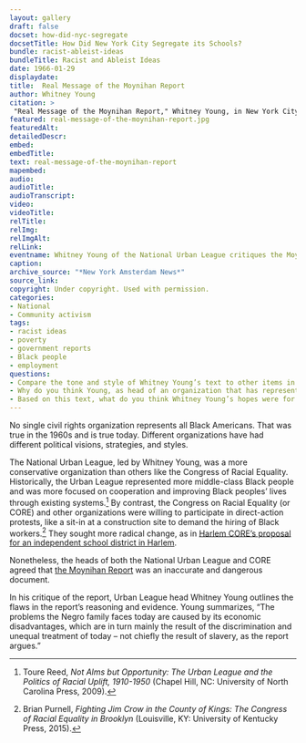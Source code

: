 ```yaml
--- 
layout: gallery
draft: false
docset: how-did-nyc-segregate
docsetTitle: How Did New York City Segregate its Schools?
bundle: racist-ableist-ideas
bundleTitle: Racist and Ableist Ideas
date: 1966-01-29
displaydate: 
title:  Real Message of the Moynihan Report
author: Whitney Young
citation: >
 "Real Message of the Moynihan Report," Whitney Young, in New York City Civil Rights History Project, Accessed: [Month Day, Year], https://nyccivilrightshistory.org/gallery/real-message-of-the-moynihan-report.
featured: real-message-of-the-moynihan-report.jpg
featuredAlt: 
detailedDescr: 
embed: 
embedTitle: 
text: real-message-of-the-moynihan-report
mapembed: 
audio: 
audioTitle: 
audioTranscript: 
video: 
videoTitle: 
relTitle: 
relImg: 
relImgAlt: 
relLink: 
eventname: Whitney Young of the National Urban League critiques the Moynihan Report.
caption: 
archive_source: "*New York Amsterdam News*"
source_link: 
copyright: Under copyright. Used with permission.
categories: 
- National
- Community activism
tags: 
- racist ideas
- poverty
- government reports
- Black people
- employment 
questions: 
- Compare the tone and style of Whitney Young’s text to other items in [this document set](/topics/how-did-nyc-segregate). What differences or similarities do you notice? Why do you think Young made these writing choices? 
- Why do you think Young, as head of an organization that has represented many Black middle class members, chose to write that the Moynihan Report described some Black families, but not all?
- Based on this text, what do you think Whitney Young’s hopes were for Black communities in the US?
--- 
```


No single civil rights organization represents all Black Americans. That was true in the 1960s and is true today. Different organizations have had different political visions, strategies, and styles.

The National Urban League, led by Whitney Young, was a more conservative organization than others like the Congress of Racial Equality. Historically, the Urban League represented more middle-class Black people and was more focused on cooperation and improving Black peoples’ lives through existing systems.[^1] By contrast, the Congress on Racial Equality (or CORE) and other organizations were willing to participate in direct-action protests, like a sit-in at a construction site to demand the hiring of Black workers.[^2] They sought more radical change, as in [Harlem CORE’s proposal for an independent school district in Harlem](/topics/who-governs-schools/community-control/proposal-independent-boe-harlem/).

Nonetheless, the heads of both the National Urban League and CORE agreed that [the Moynihan Report](/gallery/the-controversial-moynihan-report) was an inaccurate and dangerous document.

In his critique of the report, Urban League head Whitney Young outlines the flaws in the report’s reasoning and evidence. Young summarizes, “The problems the Negro family faces today are caused by its economic disadvantages, which are in turn mainly the result of the discrimination and unequal treatment of today – not chiefly the result of slavery, as the report argues.”

[^1]: Toure Reed, *Not Alms but Opportunity: The Urban League and the Politics of Racial Uplift, 1910-1950* (Chapel Hill, NC: University of North Carolina Press, 2009).

[^2]: Brian Purnell, *Fighting Jim Crow in the County of Kings: The Congress of Racial Equality in Brooklyn* (Louisville, KY: University of Kentucky Press, 2015).
